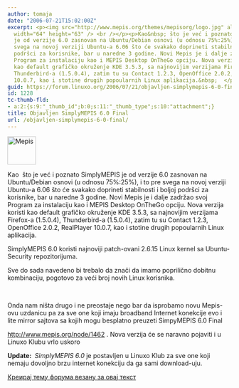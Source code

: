```yaml
---
author: tomaja
date: "2006-07-21T15:02:00Z"
excerpt: <p><img src="http://www.mepis.org/themes/mepisorg/logo.jpg" alt="Mepis" title="Mepis"
  width="64" height="63" /> <br /></p><p>Kao&nbsp; što je već i poznato SimplyMEPIS
  je od verzije 6.0 zasnovan na Ubuntu/Debian osnovi (u odnosu 75%:25%), i to pre
  svega na novoj verziji Ubuntu-a 6.06 što će svakako doprineti stabilnosti i boljoj
  podršci za korisnike, bar u naredne 3 godine. Novi Mepis je i dalje zadržao svoj
  Program za instalaciju kao i MEPIS Desktop OnTheGo opciju. Nova verzija koristi
  kao default grafičko okruženje KDE 3.5.3, sa najnovijim verzijama Firefox-a (1.5.0.4),
  Thunderbird-a (1.5.0.4), zatim tu su Contact 1.2.3, OpenOffice 2.0.2, RealPlayer
  10.0.7, kao i stotine drugih popoularnih Linux aplikacija.&nbsp;  </p>
guid: https://forum.linuxo.org/2006/07/21/objavljen-simplymepis-6-0-final/
id: 1228
tc-thumb-fld:
- a:2:{s:9:"_thumb_id";b:0;s:11:"_thumb_type";s:10:"attachment";}
title: Objavljen SimplyMEPIS 6.0 Final
url: /objavljen-simplymepis-6-0-final/
---
```

<img src="http://www.mepis.org/themes/mepisorg/logo.jpg" alt="Mepis" title="Mepis" width="64" height="63" /> 

Kao&nbsp; što je već i poznato SimplyMEPIS je od verzije 6.0 zasnovan na Ubuntu/Debian osnovi (u odnosu 75%:25%), i to pre svega na novoj verziji Ubuntu-a 6.06 što će svakako doprineti stabilnosti i boljoj podršci za korisnike, bar u naredne 3 godine. Novi Mepis je i dalje zadržao svoj Program za instalaciju kao i MEPIS Desktop OnTheGo opciju. Nova verzija koristi kao default grafičko okruženje KDE 3.5.3, sa najnovijim verzijama Firefox-a (1.5.0.4), Thunderbird-a (1.5.0.4), zatim tu su Contact 1.2.3, OpenOffice 2.0.2, RealPlayer 10.0.7, kao i stotine drugih popoularnih Linux aplikacija.&nbsp; 

<!--break-->

SimplyMEPIS 6.0 koristi najnoviji patch-ovani 2.6.15 Linux kernel sa Ubuntu-Security repozitorijuma.&nbsp;

Sve do sada navedeno bi trebalo da znači da imamo poprilično dobitnu kombinaciju, pogotovo za veći broj novih Linux korisnika.

&nbsp;

Onda nam ništa drugo i ne preostaje nego bar da isprobamo novu Mepis-ovu uzdanicu pa za sve one koji imaju broadband Internet konekcije evo i lite mirror sajtova sa kojih mogu besplatno preuzeti SimpyMEPIS 6.0 Final

<a href="http://www.mepis.org/node/1462" target="_blank">http://www.mepis.org/node/1462</a> . Nova verzija će se naravno pojaviti i u&nbsp; Linuxo Klubu vrlo uskoro<img class=" size-full wp-image-1223" src="https://linuxo.org/wp-content/uploads/2006/07/smiley-cool.gif" border="0" alt="Cool" title="Cool" width="0" height="0" /> &nbsp; 

**Update:&nbsp;** _SimplyMEPIS 6.0_ je postavljen u Linuxo Klub za sve one koji nemaju dovoljno brzu internet konekciju da ga sami download-uju.&nbsp;

[Креирај тему форума везану за овај текст](https://linuxo.org/nova-tema-na-forumu/?se_pid=1228)